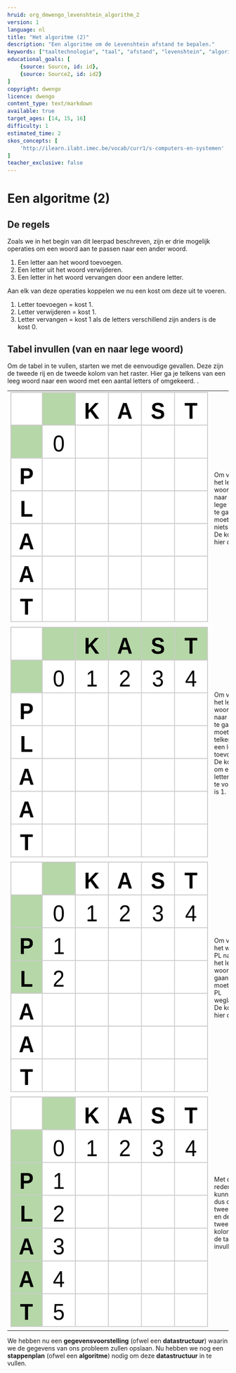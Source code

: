 ```yaml
---
hruid: org_dewengo_levenshtein_algorithm_2
version: 1
language: nl
title: "Het algoritme (2)"
description: "Een algoritme om de Levenshtein afstand te bepalen."
keywords: ["taaltechnologie", "taal", "afstand", "levenshtein", "algoritme"]
educational_goals: [
    {source: Source, id: id}, 
    {source: Source2, id: id2}
]
copyright: dwengo
licence: dwengo
content_type: text/markdown
available: true
target_ages: [14, 15, 16]
difficulty: 1
estimated_time: 2
skos_concepts: [
    'http://ilearn.ilabt.imec.be/vocab/curr1/s-computers-en-systemen'
]
teacher_exclusive: false
---
```


# Een algoritme (2)

## De regels

Zoals we in het begin van dit leerpad beschreven, zijn er drie mogelijk operaties om een woord aan te passen naar een ander woord.

1. Een letter aan het woord toevoegen.
2. Een letter uit het woord verwijderen.
3. Een letter in het woord vervangen door een andere letter.

Aan elk van deze operaties koppelen we nu een kost om deze uit te voeren.

1. Letter toevoegen = kost 1.
2. Letter verwijderen = kost 1.
3. Letter vervangen = kost 1 als de letters verschillend zijn anders is de kost 0.

## Tabel invullen (van en naar lege woord)

Om de tabel in te vullen, starten we met de eenvoudige gevallen. Deze zijn de tweede rij en de tweede kolom van het raster. Hier ga je telkens van een leeg woord naar een woord met een aantal letters of omgekeerd.
.

<table>
    <tr>
        <td style="min-width:450px"><img src="img/levenshtein_example_step0.svg" alt="Tabel om afstand tussen woord voor te stellen" title="tabel om afstand tussen woord voor te stellen"></td>
        <td>Om van het lege woord naar het lege woord te gaan moeten we niets doen. De kost is hier dus 0.</td>
    </tr>
    <tr>
        <td><img src="img/levenshtein_example_step1a.svg" alt="Tabel om afstand tussen woord voor te stellen" title="tabel om afstand tussen woord voor te stellen"></td>
        <td>Om van het lege woord naar KAST te gaan moeten we telkens een letter toevoegen. De kost om een letter toe te voegen is 1.</td>
    </tr>
    <tr>
        <td><img src="img/levenshtein_example_step1b.svg" alt="Tabel om afstand tussen woord voor te stellen" title="tabel om afstand tussen woord voor te stellen"></td>
        <td>Om van het woord PL naar het lege woord te gaan moeten we PL weglaten. De kost is hier dus 2.</td>
    </tr>
    <tr>
        <td><img src="img/levenshtein_example_step2.svg" alt="Tabel om afstand tussen woord voor te stellen" title="tabel om afstand tussen woord voor te stellen"></td>
        <td>Met die redenering kunnen we dus de tweede rij en de tweede kolom van de tabel invullen.</td>
    </tr>
</table>


We hebben nu een **gegevensvoorstelling** (ofwel een **datastructuur**) waarin we de gegevens van ons probleem zullen opslaan. Nu hebben we nog een **stappenplan** (ofwel een **algoritme**) nodig om deze **datastructuur** in te vullen.